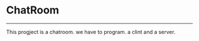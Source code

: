 # ChatRoom
---------------------------------------------
This progject is a chatroom. we have to program. a clint and a server.
